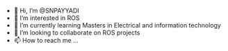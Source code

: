 - 👋 Hi, I’m @SNPAYYADI
- 👀 I’m interested in ROS
- 🌱 I’m currently learning Masters in Electrical and information technology
- 💞️ I’m looking to collaborate on ROS projects
- 📫 How to reach me ...

<!---
SNPAYYADI/SNPAYYADI is a ✨ special ✨ repository because its `README.md` (this file) appears on your GitHub profile.
You can click the Preview link to take a look at your changes.
--->
